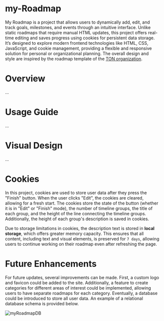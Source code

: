 # my-Roadmap

My Roadmap is a project that allows users to dynamically add, edit, and track goals, milestones, and events through an intuitive interface. Unlike static roadmaps that require manual HTML updates, this project offers real-time editing and saves progress using cookies for persistent data storage. It’s designed to explore modern frontend technologies like HTML, CSS, JavaScript, and cookie management, providing a flexible and responsive solution for personal or organizational planning. The overall design and style are inspired by the roadmap template of the [TON organization](https://ton.org/en).

# Overview
...

# Usage Guide
...

# Visual Design
...

# Cookies
In this project, cookies are used to store user data after they press the "Finish" button. When the user clicks "Edit", the cookies are cleared, allowing for a fresh start. The cookies store the state of the button (whether it is in "Edit" or "Finish" mode), the number of timeline groups, the title of each group, and the height of the line connecting the timeline groups. Additionally, the height of each group's description is saved in cookies.

Due to storage limitations in cookies, the description text is stored in **local storage**, which offers greater memory capacity. This ensures that all content, including text and visual elements, is preserved for `7 days`, allowing users to continue working on their roadmap even after refreshing the page.

# Future Enhancements
For future updates, several improvements can be made. First, a custom logo and favicon could be added to the site. Additionally, a feature to create categories for different areas of interest could be implemented, allowing users to have separate roadmaps for each category. Eventually, a database could be introduced to store all user data. An example of a relational database schema is provided below.

![myRoadmapDB](https://github.com/user-attachments/assets/564d7f8b-40bd-4446-9ebe-dea22e8eaece)


